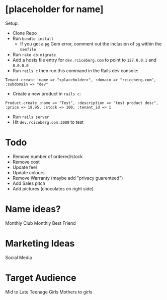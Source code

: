 [placeholder for name]
====

Setup:

* Clone Repo
* Run `bundle install`
  * If you get a `pg` Gem error, comment out the inclusion of `pg` within the `Gemfile`
* Run `rake db:migrate`
* Add a hosts file entry for `dev.rciceberg.com` to point to `127.0.0.1` and `0.0.0.0`
* Run `rails c` then run this command in the Rails dev console:
```
Tenant.create :name => "<placeholder>", :domain => "rciceberg.com", :subdomain => "dev"
```
* Create a new product in `rails c`:
```
Product.create :name => "Test", :description => "test product desc", :price => 19.95, :stock => 100, :tenant_id => 1
```
* Run `rails server`
* Hit `dev.rciceberg.com:3000` to test

Todo
===
* Remove number of ordered/stock
* Remove cost
* Update feel
* Update colours
* Remove Warranty (maybe add "privacy guarenteed")
* Add Sales pitch
* Add pictures (chocolates on right side)

Name ideas?
===
Monthly Club
Monthly Best Friend

Marketing Ideas
===
Social Media

Target Audience
===
Mid to Late Teenage Girls
Mothers to girls
